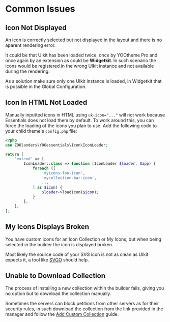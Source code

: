 # Common Issues

## Icon Not Displayed

An icon is correctly selected but not displayed in the layout and there is no aparent rendering error.

It could be that UIkit has been loaded twice, once by YOOtheme Pro and once again by an extension as could be **Widgetkit**. In such scenario the icons would be registered in the wrong UIkit instance and not available during the rendering.

As a solution make sure only one UIkit instance is loaded, in Widgetkit that is possible in the Global Configuration.

## Icon In HTML Not Loaded

Manually inputted icons in HTML using `uk-icon="..."` will not work because Essentials does not load them by default. To work around this, you can force the loading of the icons you plan to use. Add the following code to your child theme's `config.php` file:

```php
<?php
use ZOOlanders\YOOessentials\Icon\IconLoader;

return [
    'extend' => [
        IconLoader::class => function (IconLoader $loader, $app) {
            foreach ([
                'myicons-foo-icon',
                'mycollection-bar-icon',
                ...
            ] as $icon) {
                $loader->loadIcon($icon);
            }
        },
    ],
];
```

## My Icons Displays Broken

You have custom icons for an Icon Collection or My Icons, but when being selected in the builder the icon is displayed broken.

Most likely the source code of your SVG icon is not as clean as UIkit expects it, a tool like [SVGO](https://jakearchibald.github.io/svgomg/) should help.

## Unable to Download Collection

The process of installing a new collection within the builder fails, giving you no option but to download the collection manually.

Sometimes the servers can block petitions from other servers as for their security rules, in such download the collection from the link provided in the manager and follow the [Add Custom Collection](./custom-collection) guide.

